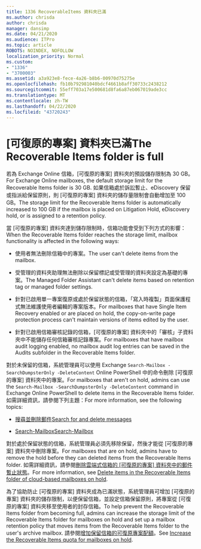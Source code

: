 ```yaml
---
title: 1336 RecoverableItems 資料夾已滿
ms.author: chrisda
author: chrisda
manager: dansimp
ms.date: 04/21/2020
ms.audience: ITPro
ms.topic: article
ROBOTS: NOINDEX, NOFOLLOW
localization_priority: Normal
ms.custom:
- "1336"
- "3700003"
ms.assetid: a3a923e8-fece-4a26-b8b6-00970d75275e
ms.openlocfilehash: fb10b792981040bdcf4661b8aff30733c2438212
ms.sourcegitcommit: 55eff703a17e500681d8fa6a87eb067019ade3cc
ms.translationtype: MT
ms.contentlocale: zh-TW
ms.lasthandoff: 04/22/2020
ms.locfileid: "43720243"
---
```

# <a name="the-recoverable-items-folder-is-full"></a><span data-ttu-id="a1dd9-102">[可復原的專案] 資料夾已滿</span><span class="sxs-lookup"><span data-stu-id="a1dd9-102">The Recoverable Items folder is full</span></span>

<span data-ttu-id="a1dd9-103">若為 Exchange Online 信箱，[可復原的專案] 資料夾的預設儲存限制為 30 GB。</span><span class="sxs-lookup"><span data-stu-id="a1dd9-103">For Exchange Online mailboxes, the default storage limit for the Recoverable Items folder is 30 GB.</span></span> <span data-ttu-id="a1dd9-104">如果信箱處於訴訟暫止、eDiscovery 保留或指派給保留原則，則 [可復原的專案] 資料夾的儲存量限制會自動增加至 100 GB。</span><span class="sxs-lookup"><span data-stu-id="a1dd9-104">The storage limit for the Recoverable Items folder is automatically increased to 100 GB if the mailbox is placed on Litigation Hold, eDiscovery hold, or is assigned to a retention policy.</span></span>

<span data-ttu-id="a1dd9-105">當 [可復原的專案] 資料夾達到儲存限制時，信箱功能會受到下列方式的影響：</span><span class="sxs-lookup"><span data-stu-id="a1dd9-105">When the Recoverable Items folder reaches the storage limit, mailbox functionality is affected in the following ways:</span></span>

- <span data-ttu-id="a1dd9-106">使用者無法刪除信箱中的專案。</span><span class="sxs-lookup"><span data-stu-id="a1dd9-106">The user can't delete items from the mailbox.</span></span>

- <span data-ttu-id="a1dd9-107">受管理的資料夾助理無法刪除以保留標記或受管理的資料夾設定為基礎的專案。</span><span class="sxs-lookup"><span data-stu-id="a1dd9-107">The Managed Folder Assistant can't delete items based on retention tag or managed folder settings.</span></span>

- <span data-ttu-id="a1dd9-108">針對已啟用單一專案復原或處於保留狀態的信箱，「寫入時複製」頁面保護程式無法維護使用者編輯的專案版本。</span><span class="sxs-lookup"><span data-stu-id="a1dd9-108">For mailboxes that have Single Item Recovery enabled or are placed on hold, the copy-on-write page protection process can't maintain versions of items edited by the user.</span></span>

- <span data-ttu-id="a1dd9-109">針對已啟用信箱審核記錄的信箱，[可復原的專案] 資料夾中的「審核」子資料夾中不能儲存任何信箱審核記錄專案。</span><span class="sxs-lookup"><span data-stu-id="a1dd9-109">For mailboxes that have mailbox audit logging enabled, no mailbox audit log entries can be saved in the Audits subfolder in the Recoverable Items folder.</span></span>

<span data-ttu-id="a1dd9-110">對於未保留的信箱，系統管理員可以使用 Exchange `Search-Mailbox -SearchDumpsterOnly -DeleteContent` Online PowerShell 中的命令刪除 [可復原的專案] 資料夾中的專案。</span><span class="sxs-lookup"><span data-stu-id="a1dd9-110">For mailboxes that aren't on hold, admins can use the `Search-Mailbox -SearchDumpsterOnly -DeleteContent` command in Exchange Online PowerShell to delete items in the Recoverable Items folder.</span></span> <span data-ttu-id="a1dd9-111">如需詳細資訊，請參閱下列主題：</span><span class="sxs-lookup"><span data-stu-id="a1dd9-111">For more information, see the following topics:</span></span>

- [<span data-ttu-id="a1dd9-112">搜尋並刪除郵件</span><span class="sxs-lookup"><span data-stu-id="a1dd9-112">Search for and delete messages</span></span>](https://docs.microsoft.com/office365/securitycompliance/search-for-and-delete-messagesadmin-help)

- [<span data-ttu-id="a1dd9-113">Search-Mailbox</span><span class="sxs-lookup"><span data-stu-id="a1dd9-113">Search-Mailbox</span></span>](https://docs.microsoft.com/powershell/module/exchange/mailboxes/Search-Mailbox)

<span data-ttu-id="a1dd9-114">對於處於保留狀態的信箱，系統管理員必須先移除保留，然後才能從 [可復原的專案] 資料夾中刪除專案。</span><span class="sxs-lookup"><span data-stu-id="a1dd9-114">For mailboxes that are on hold, admins have to remove the hold before they can deleted items from the Recoverable Items folder.</span></span> <span data-ttu-id="a1dd9-115">如需詳細資訊，請參閱[刪除雲端式信箱的 [可復原的專案] 資料夾中的郵件暫止狀態](https://docs.microsoft.com/office365/securitycompliance/delete-items-in-the-recoverable-items-folder-of-mailboxes-on-hold)。</span><span class="sxs-lookup"><span data-stu-id="a1dd9-115">For more information, see [Delete items in the Recoverable Items folder of cloud-based mailboxes on hold](https://docs.microsoft.com/office365/securitycompliance/delete-items-in-the-recoverable-items-folder-of-mailboxes-on-hold).</span></span>

<span data-ttu-id="a1dd9-116">為了協助防止 [可復原的專案] 資料夾成為已滿狀態，系統管理員可增加 [可復原的專案] 資料夾的儲存限制，以便保留信箱，並設定信箱保留原則，將專案從 [可復原的專案] 資料夾移至使用者的封存信箱。</span><span class="sxs-lookup"><span data-stu-id="a1dd9-116">To help prevent the Recoverable Items folder from becoming full, admins can increase the storage limit of the Recoverable Items folder for mailboxes on hold and set up a mailbox retention policy that moves items from the Recoverable Items folder to the user's archive mailbox.</span></span> <span data-ttu-id="a1dd9-117">請參閱[增加保留信箱的可復原專案配額](https://docs.microsoft.com/office365/securitycompliance/increase-the-recoverable-quota-for-mailboxes-on-hold)。</span><span class="sxs-lookup"><span data-stu-id="a1dd9-117">See [Increase the Recoverable Items quota for mailboxes on hold](https://docs.microsoft.com/office365/securitycompliance/increase-the-recoverable-quota-for-mailboxes-on-hold).</span></span>
